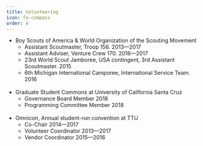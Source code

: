 ```yaml
---
title: Volunteering
icon: fa-compass
order: 4
---
```


* Boy Scouts of America & World Organization of the Scouting Movement
	* Assistant Scoutmaster, Troop 156. 2013—2017
	* Assistant Adviser, Venture Crew 170. 2016—2017 
	* 23rd World Scout Jamboree, USA contingent, 3rd Assistant Scoutmaster. 2015
	* 6th Michigan International Camporee, International Service Team. 2016
<br/><br/>
* Graduate Student Commons at University of California Santa Cruz
	* Governance Board Member 2018
	* Programming Committee Member 2018
<br/><br/>
* Omnicon, Annual student-run convention at TTU
	* Co-Chair 2014—2017
	* Volunteer Coordinator 2013—2017
	* Vendor Coordinator 2015—2016

